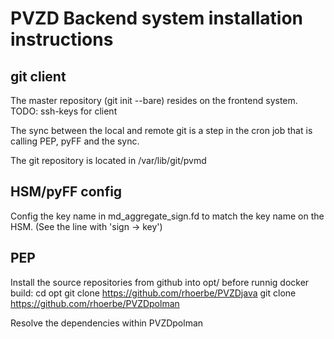 # PVZD Backend system installation instructions

## git client
The master repository (git init --bare) resides on the frontend system.
TODO: ssh-keys for client

The sync between the local and remote git is a step in the cron job that is
calling PEP, pyFF and the sync.

The git repository is located in /var/lib/git/pvmd


## HSM/pyFF config
Config the key name in md_aggregate_sign.fd to match the key name on the HSM.
(See the line with 'sign -> key')


## PEP
Install the source repositories from github into opt/ before runnig docker build:
cd opt
git clone https://github.com/rhoerbe/PVZDjava
git clone https://github.com/rhoerbe/PVZDpolman

Resolve the dependencies within PVZDpolman 

